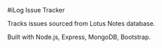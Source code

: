 #iLog Issue Tracker

Tracks issues sourced from Lotus Notes database.

Built with Node.js, Express, MongoDB, Bootstrap.
